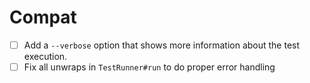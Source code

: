 # Compat
  - [ ] Add a `--verbose` option that shows more information about the test
        execution.
  - [ ] Fix all unwraps in `TestRunner#run` to do proper error handling
